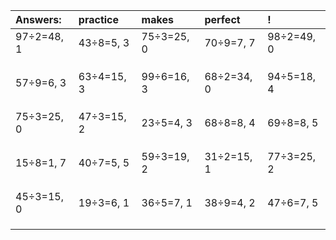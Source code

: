 | Answers: | practice | makes | perfect | ! |
| :--- | :--- | :--- | :--- | :--- |
| 97÷2=48, 1 | 43÷8=5, 3 | 75÷3=25, 0 | 70÷9=7, 7 | 98÷2=49, 0 | 
|   |   |   |   |   | 
|   |   |   |   |   | 
|   |   |   |   |   | 
| 57÷9=6, 3 | 63÷4=15, 3 | 99÷6=16, 3 | 68÷2=34, 0 | 94÷5=18, 4 | 
|   |   |   |   |   | 
|   |   |   |   |   | 
|   |   |   |   |   | 
| 75÷3=25, 0 | 47÷3=15, 2 | 23÷5=4, 3 | 68÷8=8, 4 | 69÷8=8, 5 | 
|   |   |   |   |   | 
|   |   |   |   |   | 
|   |   |   |   |   | 
| 15÷8=1, 7 | 40÷7=5, 5 | 59÷3=19, 2 | 31÷2=15, 1 | 77÷3=25, 2 | 
|   |   |   |   |   | 
|   |   |   |   |   | 
|   |   |   |   |   | 
| 45÷3=15, 0 | 19÷3=6, 1 | 36÷5=7, 1 | 38÷9=4, 2 | 47÷6=7, 5 | 
|   |   |   |   |   | 
|   |   |   |   |   | 
|   |   |   |   |   | 
